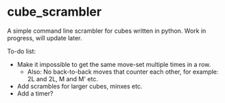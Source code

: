 # cube_scrambler
A simple command line scrambler for cubes written in python. Work in progress, will update later.

To-do list:
- Make it impossible to get the same move-set multiple times in a row.
  - Also: No back-to-back moves that counter each other, for example: 2L and 2L, M and M' etc.
- Add scrambles for larger cubes, minxes etc.
- Add a timer?
